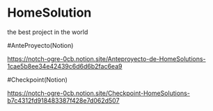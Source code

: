 # HomeSolution
the best project in the world


#AnteProyecto(Notion)

https://notch-ogre-0cb.notion.site/Anteproyecto-de-HomeSolutions-1cae5b8ee34e42439c6d6d6b2fac6ea9

#Checkpoint(Notion)

https://notch-ogre-0cb.notion.site/Checkpoint-HomeSolutions-b7c4312fd918483387f428e7d062d507
